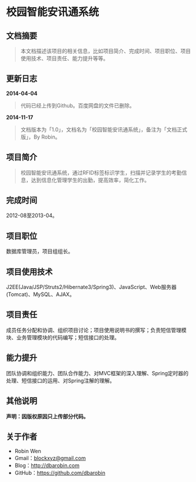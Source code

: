 # 校园智能安讯通系统 #

## 文档摘要 ##

> 本文档描述该项目的相关信息，比如项目简介、完成时间、项目职位、项目使用技术、项目责任、能力提升等等。

## 更新日志 ##

**2014-04-04**
> 代码已经上传到Github。百度网盘的文件已删除。

**2014-11-17**
> 文档版本为「1.0」，文档名为「校园智能安讯通系统」，备注为「文档正式版」，By Robin。

## 项目简介 ##

> 校园智能安讯通系统，通过RFID标签标识学生，扫描并记录学生的考勤信息，达到信息化管理学生的出勤，提高效率，简化工作。

## 完成时间 ##

2012-08至2013-04。

## 项目职位 ##

数据库管理员，项目组组长。

## 项目使用技术 ##

J2EE(Java/JSP/Struts2/Hibernate3/Spring3)、JavaScript、Web服务器(Tomcat)、MySQL、AJAX。

## 项目责任 ##

成员任务分配和协调、组织项目讨论；项目使用说明书的撰写；负责短信管理模块、业务管理模块的代码编写；短信接口的处理。

## 能力提升 ##

团队协调和组织能力、团队合作能力、对MVC框架的深入理解、Spring定时器的处理、短信接口的运用、对Spring注解的理解。

## 其他说明 ##

**声明：因版权原因只上传部分代码。**

## 关于作者 ##

* Robin Wen
* Gmail：blockxyz@gmail.com
* Blog：http://dbarobin.com
* GitHub：https://github.com/dbarobin
